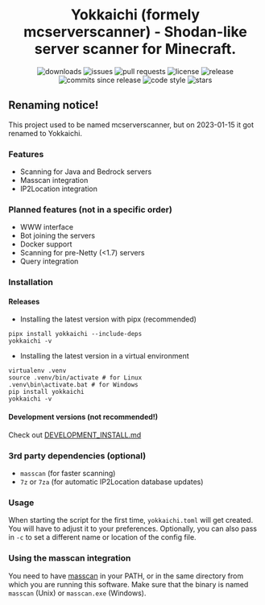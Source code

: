 <div align="center">

# Yokkaichi (formely mcserverscanner) - Shodan-like server scanner for Minecraft.
![downloads](https://img.shields.io/pypi/dm/yokkaichi) ![issues](https://img.shields.io/github/issues/Oreeeee/yokkaichi) ![pull requests](https://img.shields.io/github/issues-pr/Oreeeee/yokkaichi) ![license](https://img.shields.io/github/license/Oreeeee/yokkaichi) ![release](https://img.shields.io/github/v/release/Oreeeee/yokkaichi) ![commits since release](https://img.shields.io/github/commits-since/Oreeeee/yokkaichi/latest) ![code style](https://img.shields.io/badge/code%20style-black-black) ![stars](https://img.shields.io/github/stars/Oreeeee/yokkaichi?style=social)
</div>

## Renaming notice!
This project used to be named mcserverscanner, but on 2023-01-15 it got renamed to Yokkaichi.

### Features
- Scanning for Java and Bedrock servers
- Masscan integration
- IP2Location integration

### Planned features (not in a specific order)
- WWW interface
- Bot joining the servers
- Docker support
- Scanning for pre-Netty (<1.7) servers
- Query integration

### Installation
#### Releases
- Installing the latest version with pipx (recommended)
```
pipx install yokkaichi --include-deps
yokkaichi -v
```
- Installing the latest version in a virtual environment
```
virtualenv .venv
source .venv/bin/activate # for Linux
.venv\bin\activate.bat # for Windows
pip install yokkaichi
yokkaichi -v
```
#### Development versions (not recommended!)
Check out [DEVELOPMENT_INSTALL.md](https://github.com/Oreeeee/yokkaichi/blob/master/DEVELOPMENT_INSTALL.md)

### 3rd party dependencies (optional)
- `masscan` (for faster scanning)
- `7z` or `7za` (for automatic IP2Location database updates)

### Usage
When starting the script for the first time, `yokkaichi.toml` will get created. You will have to adjust it to your preferences. Optionally, you can also pass in `-c` to set a different name or location of the config file.


### Using the masscan integration
You need to have [masscan](https://github.com/robertdavidgraham/masscan) in your PATH, or in the same directory from which you are running this software. Make sure that the binary is named `masscan` (Unix) or `masscan.exe` (Windows).
